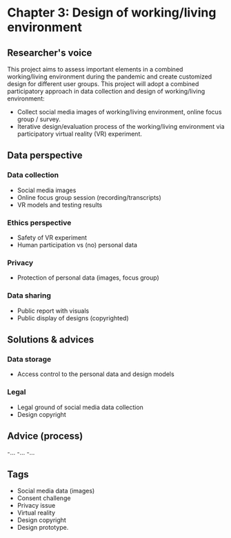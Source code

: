 # Chapter 3: Design of working/living environment 

## Researcher's voice

This project aims to assess important elements in a combined working/living environment during the pandemic and create customized design for different user groups. This project will adopt a combined participatory approach in data collection and design of working/living environment: 
- Collect social media images of working/living environment, online focus group / survey. 
- Iterative design/evaluation process of the working/living environment via participatory virtual reality (VR) experiment.

## Data perspective

### Data collection

- Social media images
- Online focus group session (recording/transcripts)
- VR models and testing results

### Ethics perspective

- Safety of VR experiment
- Human participation vs (no) personal data

### Privacy 

- Protection of personal data (images, focus group)

### Data sharing

- Public report with visuals 
- Public display of designs (copyrighted)


## Solutions & advices

### Data storage

- Access control to the personal data and design models

### Legal 

- Legal ground of social media data collection
- Design copyright


## Advice (process)

-...
-...
-...

## Tags 
- Social media data (images)
- Consent challenge
- Privacy issue
- Virtual reality
- Design copyright
- Design prototype. 


